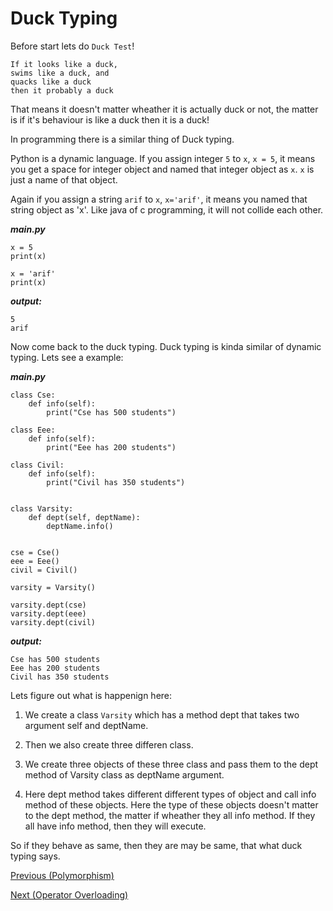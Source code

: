# Duck Typing 

Before start lets do `Duck Test`!

```
If it looks like a duck,
swims like a duck, and
quacks like a duck
then it probably a duck
```

That means it doesn't matter wheather it is actually duck or not, the matter is if it's behaviour is like a duck then it is a duck! 

In programming there is a similar thing of Duck typing.

Python is a dynamic language. If you assign integer `5` to `x`, `x = 5`, it means you get a space for integer object and named that integer object as `x`. `x` is just a name of that object.

Again if you assign a string `arif` to `x`, `x='arif'`, it means you named that string object as 'x'. Like java of c programming, it will not collide each other.

***main.py***
```
x = 5
print(x)

x = 'arif'
print(x)
```
***output:***
```
5
arif
```

Now come back to the duck typing. Duck typing is kinda similar of dynamic typing. Lets see a example:

***main.py***
```
class Cse:
	def info(self):
		print("Cse has 500 students")

class Eee:
	def info(self):
		print("Eee has 200 students")

class Civil:
	def info(self):
		print("Civil has 350 students")


class Varsity:
	def dept(self, deptName):
		deptName.info()


cse = Cse()
eee = Eee()
civil = Civil()

varsity = Varsity()

varsity.dept(cse)
varsity.dept(eee)
varsity.dept(civil)
```
***output:***
```
Cse has 500 students
Eee has 200 students
Civil has 350 students
```

Lets figure out what is happenign here:

1. We create a class `Varsity` which has a method dept that takes two argument self and deptName.

2.  Then we also create three differen class.

3. We create three objects of these three class and pass them to the dept method of Varsity class as deptName argument.

4. Here dept method takes different different types of object and call info method of these objects. Here the type of these objects doesn't matter to the dept method, the matter if wheather they all info method. If they all have info method, then they will execute.


So if they behave as same, then they are may be same, that what duck typing says.


<a href="https://github.com/Arif-Shahriar028/Python-OOP-Concept/blob/master/Topics/Polymorphism.md">Previous (Polymorphism)</a>

<a href="https://github.com/Arif-Shahriar028/Python-OOP-Concept/blob/master/Topics/Operator%20Overloading.md">Next (Operator Overloading)</a>

